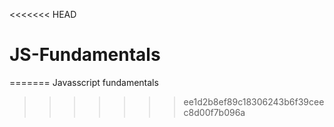 <<<<<<< HEAD
# JS-Fundamentals
=======
Javasscript fundamentals 
>>>>>>> ee1d2b8ef89c18306243b6f39ceec8d00f7b096a
